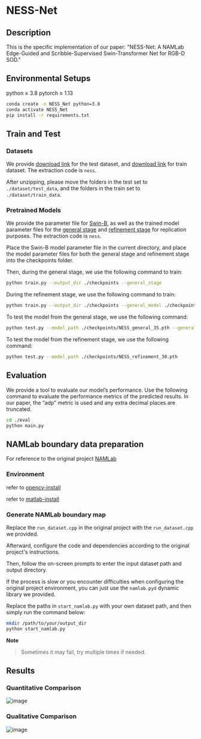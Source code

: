 # NESS-Net

## Description

This is the specific implementation of our paper: "NESS-Net: A NAMLab Edge-Guided and Scribble-Supervised Swin-Transformer Net for RGB-D SOD."

## Environmental Setups

python ≥  3.8  pytorch ≥  1.13  

```bash
conda create -n NESS_Net python=3.8
conda activate NESS_Net
pip install -r requirements.txt
```

## Train and Test

### Datasets

We provide [download link](https://pan.baidu.com/s/1LzqQdXzMX5KlTzPig__sOg) for the test dataset, and [download link](https://pan.baidu.com/s/127EpOvMOUlZxlTjByX66Lw) for train dataset. The extraction code is `ness`.

After unzipping, please move the folders in the test set to `./dataset/test_data`, and the folders in the train set to `./dataset/train_data`.

### Pretrained Models

We provide the parameter file for [Swin-B](https://pan.baidu.com/s/1J_inJbuq7yHsF-vqAnW2Qg), as well as the trained model parameter files for the [general stage](https://pan.baidu.com/s/1j7gSNAUQWXWcpWVLw8KtuA) and [refinement stage](https://pan.baidu.com/s/172XRL8YZVOjjfJsfdkfCNg) for replication purposes. The extraction code is `ness`.

Place the Swin-B model parameter file in the current directory, and place the model parameter files for both the general stage and refinement stage into the checkpoints folder.

Then, during the general stage, we use the following command to train:

```bash
python train.py --output_dir ./checkpoints --general_stage
```

During the refinement stage, we use the following command to train:

```bash
python train.py --output_dir ./checkpoints --general_model ./checkpoints/NESS_general_35.pth --general_stage
```

To test the model from the general stage, we use the following command:

```bash
python test.py --model_path ./checkpoints/NESS_general_35.pth --general_stage
```

To test the model from the refinement stage, we use the following command:

```bash
python test.py --model_path ./checkpoints/NESS_refinement_30.pth
```

## Evaluation

We provide a tool to evaluate our model’s performance. Use the following command to evaluate the performance metrics of the predicted results. In our paper, the “adp” metric is used and any extra decimal places are truncated.

```bash
cd ./eval
python main.py
```

## NAMLab boundary data preparation

For reference to the original project [NAMLab](https://github.com/YunpingZheng/NAMLab)

### Environment[](https://github.com/CrownOfStars/NGSNet#config-namlab-environment)

refer to [opencv-install](https://waltpeter.github.io/open-cv-basic/install-opencv-ubuntu-cpp/index.html)

refer to [matlab-install](https://blog.csdn.net/mziing/article/details/122422397)

### Generate NAMLab boundary map

Replace the `run_dataset.cpp` in the original project with the `run_dataset.cpp` we provided. 

Afterward, configure the code and dependencies according to the original project's instructions.

Then, follow the on-screen prompts to enter the input dataset path and output directory. 

If the process is slow or you encounter difficulties when configuring the original project environment, you can just use the `namlab.pyd` dynamic library we provided. 

Replace the paths in `start_namlab.py` with your own dataset path, and then simply run the command below:

```bash
mkdir /path/to/your/output_dir
python start_namlab.py
```

**Note** 

> Sometimes it may fail, try multiple times if needed.

## Results

### Quantitative Comparison                                    
![image](https://github.com/user-attachments/assets/f933abf0-6b8d-4ef3-a3ca-16067a126bd3)


### Qualitative Comparison
![image](https://github.com/user-attachments/assets/85152c60-24c5-4d52-8870-aadafaa65166)

